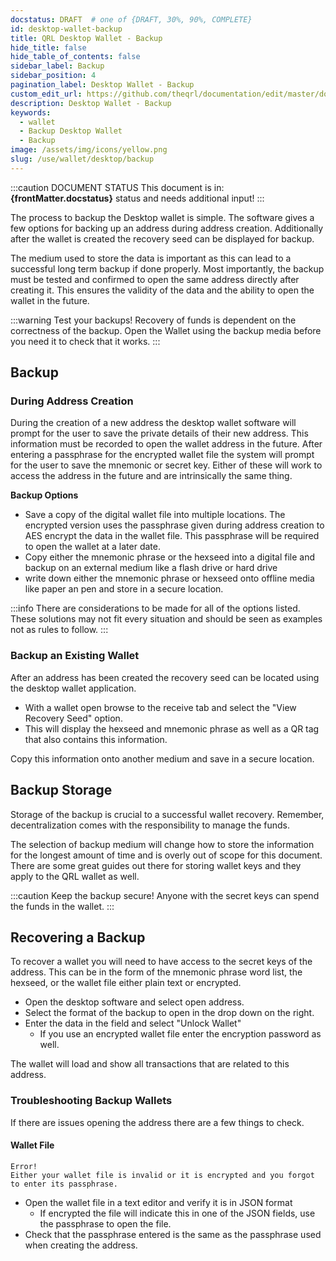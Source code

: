 ```yaml
---
docstatus: DRAFT  # one of {DRAFT, 30%, 90%, COMPLETE}
id: desktop-wallet-backup
title: QRL Desktop Wallet - Backup
hide_title: false
hide_table_of_contents: false
sidebar_label: Backup
sidebar_position: 4
pagination_label: Desktop Wallet - Backup
custom_edit_url: https://github.com/theqrl/documentation/edit/master/docs/basics/what-is-qrl.md
description: Desktop Wallet - Backup
keywords:
  - wallet
  - Backup Desktop Wallet
  - Backup
image: /assets/img/icons/yellow.png
slug: /use/wallet/desktop/backup
---
```


:::caution DOCUMENT STATUS 
<span>This document is in: <b>{frontMatter.docstatus}</b> status and needs additional input!</span>
:::

The process to backup the Desktop wallet is simple. The software gives a few options for backing up an address during address creation. Additionally after the wallet is created the recovery seed can be displayed for backup. 

The medium used to store the data is important as this can lead to a successful long term backup if done properly. Most importantly, the backup must be tested and confirmed to open the same address directly after creating it. This ensures the validity of the data and the ability to open the wallet in the future.


:::warning Test your backups!
Recovery of funds is dependent on the correctness of the backup. Open the Wallet using the backup media before you need it to check that it works.
:::


## Backup


### During Address Creation


During the creation of a new address the desktop wallet software will prompt for the user to save the private details of their new address. This information must be recorded to open the wallet address in the future. After entering a passphrase for the encrypted wallet file the system will prompt for the user to save the mnemonic or secret key. Either of these will work to access the address in the future and are intrinsically the same thing.

**Backup Options**

- Save a copy of the digital wallet file into multiple locations. The encrypted version uses the passphrase given during address creation to AES encrypt the data in the wallet file. This passphrase will be required to open the wallet at a later date.
- Copy either the mnemonic phrase or the hexseed into a digital file and backup on an external medium like a flash drive or hard drive
- write down either the mnemonic phrase or hexseed onto offline media like paper an pen and store in a secure location. 


:::info
There are considerations to be made for all of the options listed. These solutions may not fit every situation and should be seen as examples not as rules to follow. 
:::


### Backup an Existing Wallet

After an address has been created the recovery seed can be located using the desktop wallet application. 

- With a wallet open browse to the receive tab and select the "View Recovery Seed" option. 
- This will display the hexseed and mnemonic phrase as well as a QR tag that also contains this information.

Copy this information onto another medium and save in a secure location.


## Backup Storage

Storage of the backup is crucial to a successful wallet recovery. Remember, decentralization comes with the responsibility to manage the funds. 

The selection of backup medium will change how to store the information for the longest amount of time and is overly out of scope for this document. There are some great guides out there for storing wallet keys and they apply to the QRL wallet as well. 

:::caution
Keep the backup secure! Anyone with the secret keys can spend the funds in the wallet.
:::


## Recovering a Backup

To recover a wallet you will need to have access to the secret keys of the address. This can be in the form of the mnemonic phrase word list, the hexseed, or the wallet file either plain text or encrypted.

- Open the desktop software and select open address.
- Select the format of the backup to open in the drop down on the right.
- Enter the data in the field and select "Unlock Wallet"
  - If you use an encrypted wallet file enter the encryption password as well.

The wallet will load and show all transactions that are related to this address.

### Troubleshooting Backup Wallets

If there are issues opening the address there are a few things to check.

#### Wallet File

```
Error!
Either your wallet file is invalid or it is encrypted and you forgot to enter its passphrase.
```

- Open the wallet file in a text editor and verify it is in JSON format
  - If encrypted the file will indicate this in one of the JSON fields, use the passphrase to open the file.
- Check that the passphrase entered is the same as the passphrase used when creating the address.

